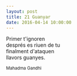 ```yaml
---
layout: post
title: 21 Guanyar
date: 2016-04-14 10:00:00
---
```


Primer t'ignoren<br />
després es riuen de tu<br />
finalment d'ataquen<br />
llavors guanyes.<br />

<small>Mahadma Gandhi</small>

